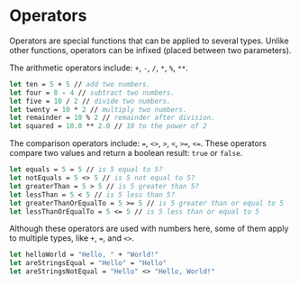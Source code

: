 # Operators

Operators are special functions that can be applied to several types. Unlike other functions, operators can be infixed (placed between two parameters).

The arithmetic operators include: `+`, `-`, `/`, `*`, `%`, `**`.

```fsharp
let ten = 5 + 5 // add two numbers.
let four = 8 - 4 // subtract two numbers.
let five = 10 / 2 // divide two numbers.
let twenty = 10 * 2 // multiply two numbers.
let remainder = 10 % 2 // remainder after division.
let squared = 10.0 ** 2.0 // 10 to the power of 2
```

The comparison operators include: `=`, `<>`, `>`, `<`, `>=`, `<=`. These operators compare two values and return a boolean result: `true` or `false`.

```fsharp
let equals = 5 = 5 // is 5 equal to 5?
let notEquals = 5 <> 5 // is 5 not equal to 5?
let greaterThan = 5 > 5 // is 5 greater than 5?
let lessThan = 5 < 5 // is 5 less than 5?
let greaterThanOrEqualTo = 5 >= 5 // is 5 greater than or equal to 5
let lessThanOrEqualTo = 5 <= 5 // is 5 less than or equal to 5
```

Although these operators are used with numbers here, some of them apply to multiple types, like `+`, `=`, and `<>`.

```fsharp
let helloWorld = "Hello, " + "World!"
let areStringsEqual = "Hello" = "Hello"
let areStringsNotEqual = "Hello" <> "Hello, World!"
```